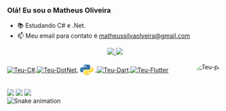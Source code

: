 ### Olá! Eu sou o Matheus Oliveira

- 📚 Estudando C# e .Net.
- 📫 Meu email para contato é matheussilvaolveira@gmail.com

<div align="center">
  <a href="https://github.com/matheusd-oliveira">
  <img height="180em" src="https://github-readme-stats.vercel.app/api?username=matheusd-oliveira&show_icons=true&theme=dark&include_all_commits=true&count_private=true"/>
  <img height="160em" src="https://github-readme-stats.vercel.app/api/top-langs/?username=matheusd-oliveira&layout=compact&langs_count=7&theme=dark"/>
</div>
<div style="display: inline_block"><br>

  
  
 
  <img align="center" alt="Teu-C#" height="30" width="40" src="https://cdn.jsdelivr.net/gh/devicons/devicon/icons/csharp/csharp-original.svg" >
  <img align="center" alt="Teu-DotNet" height="30" width="40" src="https://cdn.jsdelivr.net/gh/devicons/devicon/icons/dot-net/dot-net-original-wordmark.svg" >
  <img align="center" alt="Teu-Python" height="30" width="40" src="https://raw.githubusercontent.com/devicons/devicon/master/icons/python/python-original.svg">
  <img align="center" alt="Teu-Dart" height="30" width="40" src="https://cdn.jsdelivr.net/gh/devicons/devicon/icons/dart/dart-original.svg">
  <img align="center" alt="Teu-Flutter" height="30" width="40" src="https://cdn.jsdelivr.net/gh/devicons/devicon/icons/flutter/flutter-original.svg">
  <img align="right" alt="Teu-pic" height="150" style="border-radius:50px;" src="https://cdn.discordapp.com/attachments/1012465346835394600/1024073265364340837/download20220901184044.png">
  
</div>
 
##
  
<div> 
  <a href="https://www.instagram.com/eii.matheus" target="_blank"><img src="https://img.shields.io/badge/-Instagram-%23E4405F?style=for-the-badge&logo=instagram&logoColor=white" target="_blank"></a>
  <a href = "mailto:matheussilvaolveira@gmail.com"><img src="https://img.shields.io/badge/-Gmail-%23333?style=for-the-badge&logo=gmail&logoColor=white" target="_blank"></a>
  <a href="https://www.linkedin.com/in/matheus-oliveira-b15512202/" target="_blank"><img src="https://img.shields.io/badge/-LinkedIn-%230077B5?style=for-the-badge&logo=linkedin&logoColor=white" target="_blank"></a> 
</div>
  
<div
 
  ![Snake animation](https://github.com/matheusd-oliveira/matheusd-oliveira/blob/output/github-contribution-grid-snake.svg)
 
</div>
 
 
